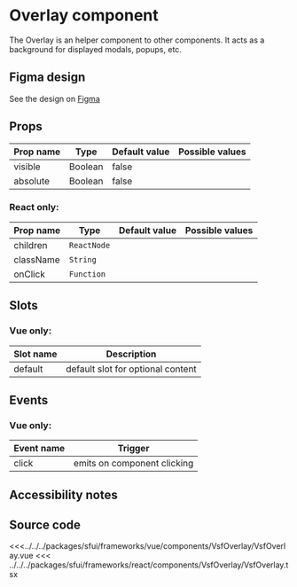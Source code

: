 # Overlay component

The Overlay is an helper component to other components. It acts as a background for displayed modals, popups, etc.

<PlaygroundWrapper component="Overlay"/>

## Figma design

See the design on [Figma](https://www.figma.com/file/CWOkbpne0tDpSenT4ZEUTQ/%F0%9F%9B%A0-SFUI-2.0-%7C-Development?node-id=10966%3A18410)

## Props

| Prop name | Type    | Default value | Possible values |
| --------- | ------- | ------------- | --------------- |
| visible   | Boolean | false         |                 |
| absolute  | Boolean | false         |                 |

### React only:

| Prop name | Type        | Default value | Possible values |
| --------- | ----------- | ------------- | --------------- |
| children  | `ReactNode` |               |                 |
| className | `String`    |               |                 |
| onClick   | `Function`  |               |                 |

## Slots

### Vue only:

| Slot name |            Description            |
| --------- | :-------------------------------: |
| default   | default slot for optional content |

## Events

### Vue only:

| Event name |           Trigger           |
| ---------- | :-------------------------: |
| click      | emits on component clicking |

## Accessibility notes

## Source code

<<<../../../packages/sfui/frameworks/vue/components/VsfOverlay/VsfOverlay.vue
<<< ../../../packages/sfui/frameworks/react/components/VsfOverlay/VsfOverlay.tsx
